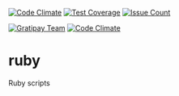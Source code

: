 [![Code Climate](https://codeclimate.com/repos/56bb562f7727ee2ded00d9a7/badges/bef8d6c6d3d60bbd7da8/gpa.svg)](https://codeclimate.com/repos/56bb562f7727ee2ded00d9a7/feed)
[![Test Coverage](https://codeclimate.com/repos/56bb562f7727ee2ded00d9a7/badges/bef8d6c6d3d60bbd7da8/coverage.svg)](https://codeclimate.com/repos/56bb562f7727ee2ded00d9a7/coverage)
[![Issue Count](https://codeclimate.com/repos/56bb562f7727ee2ded00d9a7/badges/bef8d6c6d3d60bbd7da8/issue_count.svg)](https://codeclimate.com/repos/56bb562f7727ee2ded00d9a7/feed)

[![Gratipay Team](https://img.shields.io/gratipay/team/shields.svg)]()
[![Code Climate](https://img.shields.io/codeclimate/github/kabisaict/flow.svg)]()

# ruby
Ruby scripts
